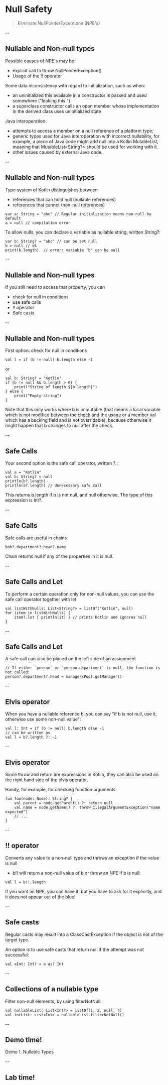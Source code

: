 # Null Safety

> Eliminate NullPointerExceptions (NPE's)

--
## Nullable and Non-null types
Possible causes of NPE's may be:
- explicit call to throw NullPointerException()
- Usage of the !! operator

Some data inconsistency with regard to initialization, such as when:
- an uninitialized this available in a constructor is passed and used somewhere ("leaking this ")
- a superclass constructor calls an open member whose implementation in the derived class uses uninitialized state

Java interoperation:
- attempts to access a member on a null reference of a platform type;
- generic types used for Java interoperation with incorrect nullability, for example, a piece of Java code might add null into a Kotlin MutableList<String>, meaning that MutableList<String?> should be used for working with it.
- other issues caused by external Java code.

--
## Nullable and Non-null types
Type system of Kotlin distinguishes between
- references that can hold null (nullable references) 
- references that cannot (non-null references)

```
var a: String = "abc" // Regular initialization means non-null by default
a = null // compilation error
```

To allow nulls, you can declare a variable as nullable string, written String?:
```
var b: String? = "abc" // can be set null
b = null // ok
print(b.length)  // error: variable 'b' can be null
```

--
## Nullable and Non-null types
If you still need to access that property, you can
- check for null in conditions
- use safe calls
- !! operator
- Safe casts

--
## Nullable and Non-null types
First option: check for null in conditions
```
val l = if (b != null) b.length else -1
```
or
```
val b: String? = "Kotlin"
if (b != null && b.length > 0) {
    print("String of length ${b.length}")
} else {
    print("Empty string")
}
```

Note that this only works where b is immutable (that means a local variable which is not modified between the check and the usage or a member val which has a backing field and is not overridable), because otherwise it might happen that b changes to null after the check.

--
## Safe Calls
Your second option is the safe call operator, written ?.:
```
val a = "Kotlin"
val b: String? = null
println(b?.length)
println(a?.length) // Unnecessary safe call
```

This returns b.length if b is not null, and null otherwise. The type of this expression is Int?.

--
## Safe Calls
Safe calls are useful in chains
```
bob?.department?.head?.name
```
Chain returns null if any of the properties in it is null.

--
## Safe Calls and Let

To perform a certain operation only for non-null values, you can use the safe call operator together with let
```
val listWithNulls: List<String?> = listOf("Kotlin", null)
for (item in listWithNulls) {
    item?.let { println(it) } // prints Kotlin and ignores null
}
```

--
## Safe Calls and Let

A safe call can also be placed on the left side of an assignment
```
// If either `person` or `person.department` is null, the function is not called:
person?.department?.head = managersPool.getManager()
```

--
## Elvis operator
When you have a nullable reference b, you can say "if b is not null, use it, otherwise use some non-null value":
```
val l: Int = if (b != null) b.length else -1
// can be written as
val l = b?.length ?: -1
```

--
## Elvis operator
Since throw and return are expressions in Kotlin, they can also be used on the right hand side of the elvis operator. 

Handy, for example, for checking function arguments:
```
fun foo(node: Node): String? {
    val parent = node.getParent() ?: return null
    val name = node.getName() ?: throw IllegalArgumentException("name expected")
    // ...
}
```

--
## !! operator
Converts any value to a non-null type and throws an exception if the value is null
- b!! will return a non-null value of b or throw an NPE if b is null:
```
val l = b!!.length
```
If you want an NPE, you can have it, but you have to ask for it explicitly, and it does not appear out of the blue!

--
## Safe casts
Regular casts may result into a ClassCastException if the object is not of the target type. 

An option is to use safe casts that return null if the attempt was not successful:
```
val aInt: Int? = a as? Int
```

--
## Collections of a nullable type
Filter non-null elements, by using filterNotNull:
```
val nullableList: List<Int?> = listOf(1, 2, null, 4)
val intList: List<Int> = nullableList.filterNotNull()
```


--
<!-- .slide: data-background="url('images/demo.jpg')" --> 
<!-- .slide: class="lab" -->
## Demo time!
Demo 1. Nullable Types

--
<!-- .slide: data-background="url('images/lab2.jpg')" --> 
<!-- .slide: class="lab" -->
## Lab time!
